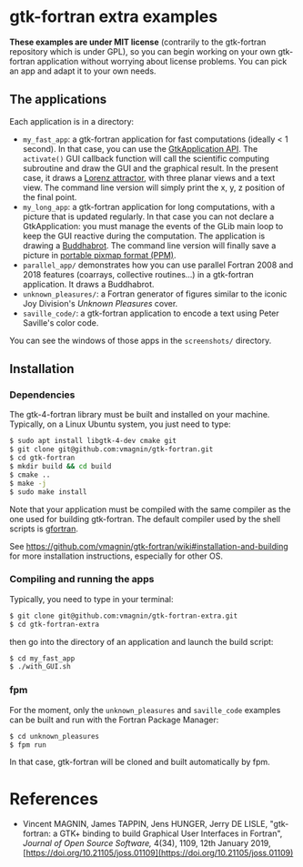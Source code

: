 # gtk-fortran extra examples

**These examples are under MIT license** (contrarily to the gtk-fortran repository which is under GPL), so you can begin working on your own gtk-fortran application without worrying about license problems. You can pick an app and adapt it to your own needs.

## The applications

Each application is in a directory:

* `my_fast_app`: a gtk-fortran application for fast computations (ideally < 1 second). In that case, you can use the [GtkApplication API](https://docs.gtk.org/gtk4/class.Application.html). The `activate()` GUI callback function will call the scientific computing subroutine and draw the GUI and the graphical result. In the present case, it draws a [Lorenz attractor](https://en.wikipedia.org/wiki/Lorenz_system), with three planar views and a text view. The command line version will simply print the x, y, z position of the final point.
* `my_long_app`: a gtk-fortran application for long computations, with a picture that is updated regularly. In that case you can not declare a GtkApplication: you must manage the events of the GLib main loop to keep the GUI reactive during the computation. The application is drawing a [Buddhabrot](https://en.wikipedia.org/wiki/Buddhabrot). The command line version will finally save a picture in [portable pixmap format (PPM)](https://en.wikipedia.org/wiki/Netpbm#File_formats).
* `parallel_app/` demonstrates how you can use parallel Fortran 2008 and 2018 features (coarrays, collective routines...) in a gtk-fortran application. It draws a Buddhabrot.
* `unknown_pleasures/`: a Fortran generator of figures similar to the iconic Joy Division's *Unknown Pleasures* cover.
* `saville_code/`: a gtk-fortran application to encode a text using Peter Saville's color code.

You can see the windows of those apps in the `screenshots/` directory.

## Installation

### Dependencies

The gtk-4-fortran library must be built and installed on your machine. Typically, on a Linux Ubuntu system, you just need to type:

```bash
$ sudo apt install libgtk-4-dev cmake git
$ git clone git@github.com:vmagnin/gtk-fortran.git
$ cd gtk-fortran
$ mkdir build && cd build
$ cmake ..
$ make -j
$ sudo make install
```

Note that your application must be compiled with the same compiler as the one used for building gtk-fortran. The default compiler used by the shell scripts is [gfortran](https://gcc.gnu.org/wiki/GFortran).

See https://github.com/vmagnin/gtk-fortran/wiki#installation-and-building for more installation instructions, especially for other OS.

### Compiling and running the apps

Typically, you need to type in your terminal:

```bash
$ git clone git@github.com:vmagnin/gtk-fortran-extra.git
$ cd gtk-fortran-extra
```

then go into the directory of an application and launch the build script:
```bash
$ cd my_fast_app
$ ./with_GUI.sh
```

### fpm

For the moment, only the `unknown_pleasures` and `saville_code` examples can be built and run with the Fortran Package Manager:

```bash
$ cd unknown_pleasures
$ fpm run
```

In that case, gtk-fortran will be cloned and built automatically by fpm.

# References

* Vincent MAGNIN, James TAPPIN, Jens HUNGER, Jerry DE LISLE, "gtk-fortran: a GTK+ binding to build Graphical User Interfaces in Fortran", _Journal of Open Source Software,_ 4(34), 1109, 12th January 2019, [https://doi.org/10.21105/joss.01109](https://doi.org/10.21105/joss.01109)
